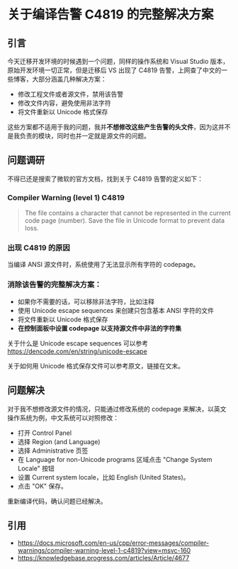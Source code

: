 # 关于编译告警 C4819 的完整解决方案

## 引言

今天迁移开发环境的时候遇到一个问题，同样的操作系统和 Visual Studio 版本，原始开发环境一切正常，但是迁移后 VS 出现了 C4819 告警，上网查了中文的一些博客，大部分涵盖几种解决方案：
- 修改工程文件或者源文件，禁用该告警
- 修改文件内容，避免使用非法字符
- 将文件重新以 Unicode 格式保存

这些方案都不适用于我的问题，我并**不想修改这些产生告警的头文件**，因为这并不是我负责的模块，同时也并一定就是源文件的问题。

## 问题调研

不得已还是搜索了微软的官方文档，找到关于 C4819 告警的定义如下：

### Compiler Warning (level 1) C4819

> The file contains a character that cannot be represented in the current code page (number). Save the file in Unicode format to prevent data loss.

### 出现 C4819 的原因
当编译 ANSI 源文件时，系统使用了无法显示所有字符的 codepage。

### 消除该告警的完整解决方案：
- 如果你不需要的话，可以移除非法字符，比如注释
- 使用 Unicode escape sequences 来创建只包含基本 ANSI 字符的文件
- 将文件重新以 Unicode 格式保存
- **在控制面板中设置 codepage 以支持源文件中非法的字符集**

关于什么是 Unicode escape sequences 可以参考 https://dencode.com/en/string/unicode-escape

关于如何用 Unicode 格式保存文件可以参考原文，链接在文末。

## 问题解决

对于我不想修改源文件的情况，只能通过修改系统的 codepage 来解决，以英文操作系统为例，中文系统可以对照修改：
- 打开 Control Panel
- 选择 Region (and Language)
- 选择 Administrative 页签
- 在 Language for non-Unicode programs 区域点击 "Change System Locale" 按钮
- 设置 Current system locale，比如 English (United States)。
- 点击 "OK" 保存。

重新编译代码，确认问题已经解决。

## 引用
- https://docs.microsoft.com/en-us/cpp/error-messages/compiler-warnings/compiler-warning-level-1-c4819?view=msvc-160
- https://knowledgebase.progress.com/articles/Article/4677